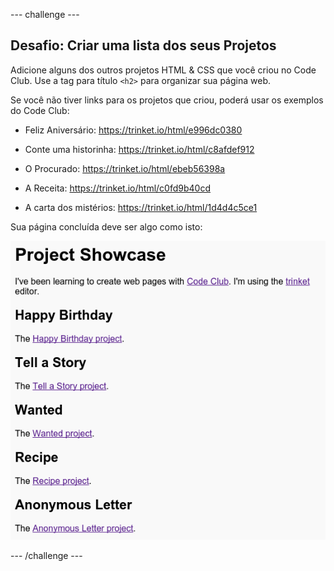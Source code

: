 \--- challenge \---

## Desafio: Criar uma lista dos seus Projetos

Adicione alguns dos outros projetos HTML & CSS que você criou no Code Club. Use a tag para título `<h2>` para organizar sua página web.

Se você não tiver links para os projetos que criou, poderá usar os exemplos do Code Club:

+ Feliz Aniversário: <https://trinket.io/html/e996dc0380>

+ Conte uma historinha: <https://trinket.io/html/c8afdef912>

+ O Procurado: <https://trinket.io/html/ebeb56398a>

+ A Receita: <https://trinket.io/html/c0fd9b40cd>

+ A carta dos mistérios: <https://trinket.io/html/1d4d4c5ce1>

Sua página concluída deve ser algo como isto:

![captura de tela](images/showcase-h2-projects.png)

\--- /challenge \---